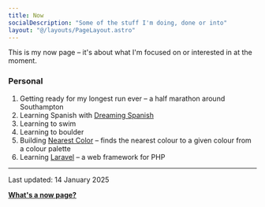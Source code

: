 ```yaml
---
title: Now
socialDescription: "Some of the stuff I'm doing, done or into"
layout: "@/layouts/PageLayout.astro"
---
```


This is my now page – it's about what I'm focused on or interested in at the moment.

### Personal

1. Getting ready for my longest run ever – a half marathon around Southampton
1. Learning Spanish with [Dreaming Spanish](https://www.dreamingspanish.com)
1. Learning to swim
1. Learning to boulder
1. Building [Nearest Color](https://nearest-color.com) – finds the nearest colour to a given colour from a colour palette
1. Learning [Laravel](https://laravel.com) – a web framework for PHP

---

Last updated: 14 January 2025

[**What's a now page?**](https://nownownow.com/about)

